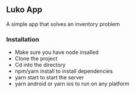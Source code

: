 ## Luko App

A simple app that solves an inventory problem

### Installation

- Make sure you have node insalled
- Clone the project
- Cd into the directory
- npm/yarn install to install dependencies
- yarn start to start the server
- yarn android or yarn ios to run on any platform
